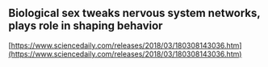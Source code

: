 ## Biological sex tweaks nervous system networks, plays role in shaping behavior
  
  [https://www.sciencedaily.com/releases/2018/03/180308143036.htm](https://www.sciencedaily.com/releases/2018/03/180308143036.htm)